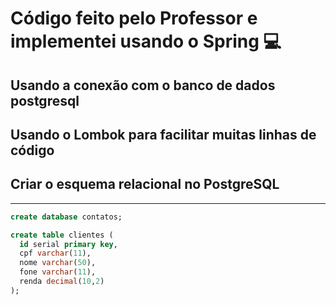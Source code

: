 # Código feito pelo Professor e implementei usando o Spring 💻 

## Usando a conexão com o banco de dados postgresql

## Usando o Lombok para facilitar muitas linhas de código

## Criar o esquema relacional no PostgreSQL
----------------------------------------
```sql
create database contatos;

create table clientes (
  id serial primary key,
  cpf varchar(11),
  nome varchar(50),
  fone varchar(11),
  renda decimal(10,2)
);
```
